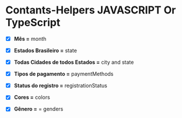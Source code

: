 # Contants-Helpers JAVASCRIPT Or TypeScript

- [x] __Mês =__   month

- [x] __Estados Brasileiro =__  state

- [x] __Todas Cidades de todos Estados =__  city and state

- [x] __Tipos de pagamento =__  paymentMethods

- [x] __Status do registro =__  registrationStatus

- [x] __Cores =__ colors

- [x] __Gênero =__ = genders
